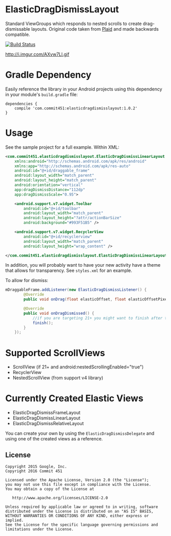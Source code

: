 # ElasticDragDismissLayout
Standard ViewGroups which responds to nested scrolls to create drag-dismissable layouts. Original code taken from [Plaid](https://github.com/nickbutcher/plaid) and made backwards compatible.

[![Build Status](https://travis-ci.org/Commit451/ElasticDragDismissLayout.svg?branch=master)](https://travis-ci.org/Commit451/ElasticDragDismissLayout)

http://i.imgur.com/AXvw7Ll.gif

# Gradle Dependency
Easily reference the library in your Android projects using this dependency in your module's `build.gradle` file:

```Gradle
dependencies {
    compile 'com.commit451:elasticdragdismisslayout:1.0.2'
}
```

# Usage
See the sample project for a full example. Within XML:

```xml
<com.commit451.elasticdragdismisslayout.ElasticDragDismissLinearLayout
    xmlns:android="http://schemas.android.com/apk/res/android"
    xmlns:app="http://schemas.android.com/apk/res-auto"
    android:id="@+id/draggable_frame"
    android:layout_width="match_parent"
    android:layout_height="match_parent"
    android:orientation="vertical"
    app:dragDismissDistance="112dp"
    app:dragDismissScale="0.95">

    <android.support.v7.widget.Toolbar
        android:id="@+id/toolbar"
        android:layout_width="match_parent"
        android:layout_height="?attr/actionBarSize"
        android:background="#993F51B5" />

    <android.support.v7.widget.RecyclerView
        android:id="@+id/recyclerview"
        android:layout_width="match_parent"
        android:layout_height="wrap_content" />

</com.commit451.elasticdragdismisslayout.ElasticDragDismissLinearLayout>
```
In addition, you will probably want to have your new activity have a theme that allows for transparency. See `styles.xml` for an example.

To allow for dismiss:
```java
mDraggableFrame.addListener(new ElasticDragDismissListener() {
        @Override
        public void onDrag(float elasticOffset, float elasticOffsetPixels, float rawOffset, float rawOffsetPixels) {}

        @Override
        public void onDragDismissed() {
            //if you are targeting 21+ you might want to finish after transition
            finish();
        }
    });
```

# Supported ScrollViews
- ScrollView (if 21+ and android:nestedScrollingEnabled="true")
- RecyclerView
- NestedScrollView (from support v4 library)

# Currently Created Elastic Views
- ElasticDragDismissFrameLayout
- ElasticDragDismissLinearLayout
- ElasticDragDismissRelativeLayout

You can create your own by using the `ElasticDragDismissDelegate` and using one of the created views as a reference.

License
--------

    Copyright 2015 Google, Inc.
    Copyright 2016 Commit 451

    Licensed under the Apache License, Version 2.0 (the "License");
    you may not use this file except in compliance with the License.
    You may obtain a copy of the License at

       http://www.apache.org/licenses/LICENSE-2.0

    Unless required by applicable law or agreed to in writing, software
    distributed under the License is distributed on an "AS IS" BASIS,
    WITHOUT WARRANTIES OR CONDITIONS OF ANY KIND, either express or implied.
    See the License for the specific language governing permissions and
    limitations under the License.
